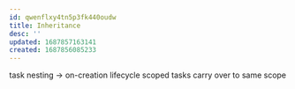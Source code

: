 ```yaml
---
id: qwenflxy4tn5p3fk440oudw
title: Inheritance
desc: ''
updated: 1687857163141
created: 1687856085233
---
```


task nesting -> on-creation lifecycle
scoped tasks carry over to same scope